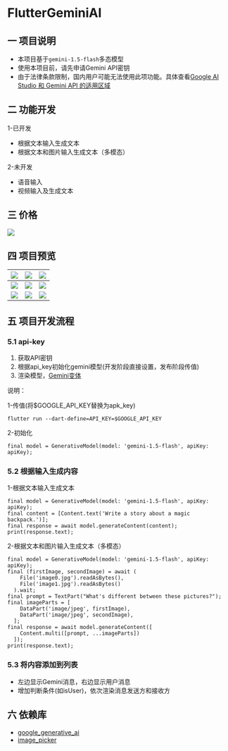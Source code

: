 # FlutterGeminiAI

## 一 项目说明

* 本项目基于`gemini-1.5-flash`多态模型
* 使用本项目前，请先申请Gemini API密钥
* 由于法律条款限制，国内用户可能无法使用此项功能。具体查看[Google AI Studio 和 Gemini API 的适用区域](https://ai.google.dev/gemini-api/docs/available-regions?hl=zh-cn)

## 二 功能开发

1-已开发

* 根据文本输入生成文本
* 根据文本和图片输入生成文本（多模态）

2-未开发

* 语音输入
* 视频输入及生成文本

## 三 价格

![][0]

## 四  项目预览

| ![][1] | ![][2] | ![][3] |
| ------ | ------ | ------ |
| ![][4] | ![][5] | ![][6] |
| ![][7] | ![][8] | ![][9] |

## 五 项目开发流程

### 5.1 api-key

1. 获取API密钥
2. 根据api_key初始化gemini模型(开发阶段直接设置，发布阶段传值)
3. 渲染模型，[Gemini变体](https://ai.google.dev/gemini-api/docs/models/gemini?hl=zh-cn)

说明：

1-传值(将$GOOGLE_API_KEY替换为apk_key)

```
flutter run --dart-define=API_KEY=$GOOGLE_API_KEY
```

2-初始化

```
final model = GenerativeModel(model: 'gemini-1.5-flash', apiKey: apiKey);
```

### 5.2 根据输入生成内容

1-根据文本输入生成文本

```
final model = GenerativeModel(model: 'gemini-1.5-flash', apiKey: apiKey);
final content = [Content.text('Write a story about a magic backpack.')];
final response = await model.generateContent(content);
print(response.text);
```

2-根据文本和图片输入生成文本（多模态）

```
final model = GenerativeModel(model: 'gemini-1.5-flash', apiKey: apiKey);
final (firstImage, secondImage) = await (
    File('image0.jpg').readAsBytes(),
    File('image1.jpg').readAsBytes()
  ).wait;
final prompt = TextPart("What's different between these pictures?");
final imageParts = [
    DataPart('image/jpeg', firstImage),
    DataPart('image/jpeg', secondImage),
  ];
final response = await model.generateContent([
    Content.multi([prompt, ...imageParts])
  ]);
print(response.text);
```

### 5.3 将内容添加到列表

* 左边显示Gemini消息，右边显示用户消息
* 增加判断条件(如isUser)，依次渲染消息发送方和接收方

## 六 依赖库

* [google_generative_ai ](https://pub-web.flutter-io.cn/packages/google_generative_ai)
* [image_picker](https://pub-web.flutter-io.cn/packages/image_picker)




[0]:https://cdn.jsdelivr.net/gh/PGzxc/CDN/blog-resume/gemini-price.png
[1]:https://cdn.jsdelivr.net/gh/PGzxc/CDN/blog-resume/flutter-gemini-start-1.png
[2]:https://cdn.jsdelivr.net/gh/PGzxc/CDN/blog-resume/flutter-gemini-text-request-2.png
[3]:https://cdn.jsdelivr.net/gh/PGzxc/CDN/blog-resume/flutter-gemini-text-response-3.png
[4]:https://cdn.jsdelivr.net/gh/PGzxc/CDN/blog-resume/flutter-gemini-img-send-4.png
[5]:https://cdn.jsdelivr.net/gh/PGzxc/CDN/blog-resume/flutter-gemini-img-response-5.png
[6]:https://cdn.jsdelivr.net/gh/PGzxc/CDN/blog-resume/flutter-gemini-img-rec-6.png
[7]:https://cdn.jsdelivr.net/gh/PGzxc/CDN/blog-resume/flutter-gemini-img-rec-result-7.png
[8]:https://cdn.jsdelivr.net/gh/PGzxc/CDN/blog-resume/flutter-gemini-chat-list-8.png
[9]:https://cdn.jsdelivr.net/gh/PGzxc/CDN/blog-resume/flutter-gemini-chat-list-9.png